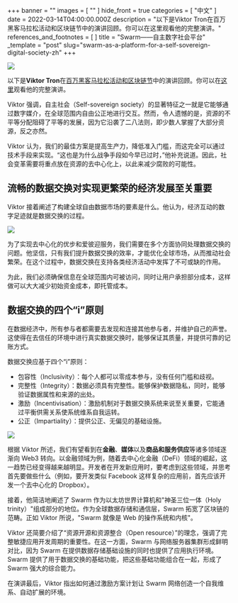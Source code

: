 +++
banner = ""
images = [ "" ]
hide_front = true
categories = [ "中文" ]
date = 2022-03-14T04:00:00.000Z
description = "以下是Viktor Tron在百万黑客马拉松活动和区块链节中的演讲回顾。你可以在这里观看他的完整演讲。"
references_and_footnotes = [ ]
title = "Swarm——自主数字社会平台"
_template = "post"
slug="swarm-as-a-platform-for-a-self-sovereign-digital-society-zh"
+++

![](/uploads/hive1.png)

以下是**Viktor Tron**在[百万黑客马拉松活动和区块链节](https://www.wearemillions.online/)中的演讲回顾。你可以在[这里](https://youtu.be/ar_2SllaO_0?t=171)观看他的完整演讲。

Viktor 强调，自主社会（Self-sovereign society）的显著特征之一就是它能够通过数字媒介，在全球范围内自由公正地进行交互。然而，令人遗憾的是，资源的不平等分配阻碍了平等的发展，因为它沿袭了二八法则，即少数人掌握了大部分资源，反之亦然。

Viktor 认为，我们的最佳方案是提高生产力，降低准入门槛，而这完全可以通过技术手段来实现。“这也是为什么战争手段如今早已过时，”他补充说道。因此，社会变革需要将重点放在资源的去中心化上，以此来减少腐败的可能性。

## 流畅的数据交换对实现更繁荣的经济发展至关重要

Viktor 接着阐述了构建全球自由数据市场的要素是什么。他认为，经济互动的数字足迹就是数据交换的过程。

![](/uploads/hive1.png)

为了实现去中心化的优步和爱彼迎服务，我们需要在多个方面协同处理数据交换的问题。他坚信，只有我们提升数据交换的效率，才能优化全球市场，从而推动社会繁荣。在这个过程中，数据交换在支持各类经济活动中发挥了不可或缺的作用。

为此，我们必须确保信息在全球范围内可被访问，同时让用户承担部分成本，这样做可以大大减少初始资金成本，即托管成本。

## 数据交换的四个“i”原则

在数据经济中，所有参与者都需要去发现和连接其他参与者，并维护自己的声誉。这使得在去信任的环境中进行真实数据交换时，能够保证其质量，并提供可靠的记账方式。

数据交换应基于四个“i”原则：

- 包容性（Inclusivity）：每个人都可以零成本参与，没有任何门槛和歧视。
- 完整性（Integrity）：数据必须具有完整性。能够保护数据隐私，同时，能够验证数据属性和来源的出处。
- 激励（Incentivisation）：激励机制对于数据交换系统来说至关重要，它能通过平衡供需关系使系统维系自我运转。
- 公正（Impartiality）：提供公正、无偏见的基础设施。

![](/uploads/vik2.png)

根据 Viktor 所述，我们有望看到在**金融**、**媒体**以及**商品和服务供应**等诸多领域逐渐向 Web3 转向。以金融领域为例，随着去中心化金融（DeFi）领域的崛起，这一趋势已经变得越来越明显。开发者在开发新应用时，要考虑到这些领域，并思考首先要做些什么（例如，要开发类似 Facebook 这样复杂的应用前，首先应该开发一个去中心化的 Dropbox）。

接着，他简洁地阐述了 Swarm 作为以太坊世界计算机和"神圣三位一体（Holy trinity）"组成部分的地位。作为全球数据存储和通信层，Swarm 拓宽了区块链的范畴。正如 Viktor 所说，"Swarm 就像是 Web 的操作系统和内核"。

Viktor 还简要介绍了“资源开源和资源整合（Open resource）”的理念，强调了完整敏捷应用开发周期的重要性。在这一方面，Swarm 与网络服务器集群形成鲜明对比，因为 Swarm 在提供数据存储基础设施的同时也提供了应用执行环境。Swarm 提供了用于数据交换的基础功能，把这些基础功能组合在一起，形成了 Swarm 强大的综合能力。

在演讲最后，Viktor 指出如何通过激励方案计划让 Swarm 网络创造一个自我维系、自动扩展的环境。
